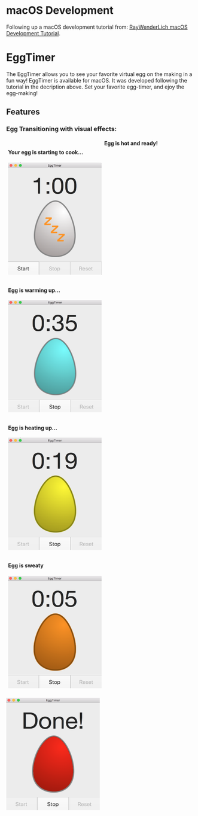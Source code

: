 # macOS Development
Following up a macOS development tutorial from: <a href="https://www.raywenderlich.com/151741/macos-development-beginners-part-1" title="macOS Development Tutorial" target="_blank">RayWenderLich macOS Development Tutorial</a>.

# EggTimer
The EggTimer allows you to see your favorite virtual egg on the making in a fun way! EggTimer is available for macOS. It was developed following the tutorial in the decription above. Set your favorite egg-timer, and ejoy the egg-making!

## Features
### Egg Transitioning with visual effects: 
<div class="row">
    <div class="col">
        <h4> Your egg is starting to cook...</h4>
        <img src="/README.MD-Resources/whole_egg.png" height="300" width="250" alt="Whole Egg">
    </div>
    <div class="col">
        <h4>Egg is warming up...</h4>
        <img src="/README.MD-Resources/25_percent.png" height="300" width="250" alt="Egg 25%">
    </div>
<div>
<div class="row">
    <div class="col">
        <h4>Egg is heating up...</h4>
        <img src="/README.MD-Resources/50_percent.png" height="300" width="250" alt="Egg 50%">
    </div>
    <div class="col">
        <h4>Egg is sweaty<h4>
        <img src="/README.MD-Resources/75_percent.png" height="300" width="250" alt="Egg 75%">
    </div>
<div class="row">
    <h4>Egg is hot and ready!</h4>
    <img src="/README.MD-Resources/100_percent.png" height="300" width="250" alt="Egg done">
<div>
    
<style>
.col {
  float: left;
  width: 50%;
  padding: 5px;
}

/* Clear floats after image containers */
.row::after {
  content: "";
  clear: both;
  display: table;
}
</style>